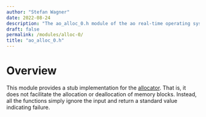```yaml
---
author: "Stefan Wagner"
date: 2022-08-24
description: "The ao_alloc_0.h module of the ao real-time operating system."
draft: false
permalink: /modules/alloc-0/
title: "ao_alloc_0.h"
---
```


# Overview

This module provides a stub implementation for the [allocator](../allocator.md). That is, it does not facilitate the allocation or deallocation of memory blocks. Instead, all the functions simply ignore the input and return a standard value indicating failure.
